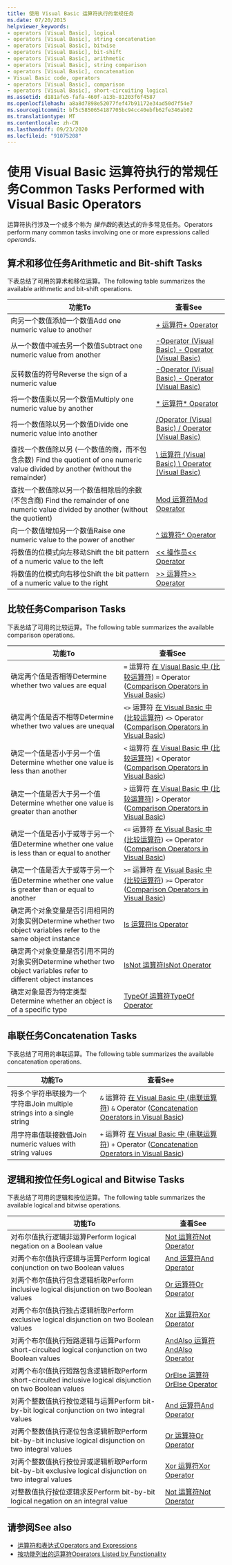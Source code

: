 ```yaml
---
title: 使用 Visual Basic 运算符执行的常规任务
ms.date: 07/20/2015
helpviewer_keywords:
- operators [Visual Basic], logical
- operators [Visual Basic], string concatenation
- operators [Visual Basic], bitwise
- operators [Visual Basic], bit-shift
- operators [Visual Basic], arithmetic
- operators [Visual Basic], string comparison
- operators [Visual Basic], concatenation
- Visual Basic code, operators
- operators [Visual Basic], comparison
- operators [Visual Basic], short-circuiting logical
ms.assetid: d181afe5-fafa-460f-a13b-81203f6f4587
ms.openlocfilehash: a8a8d7898e52077fef47b91172e34ad50d7f54e7
ms.sourcegitcommit: bf5c5850654187705bc94cc40ebfb62fe346ab02
ms.translationtype: MT
ms.contentlocale: zh-CN
ms.lasthandoff: 09/23/2020
ms.locfileid: "91075208"
---
```

# <a name="common-tasks-performed-with-visual-basic-operators"></a><span data-ttu-id="39e43-102">使用 Visual Basic 运算符执行的常规任务</span><span class="sxs-lookup"><span data-stu-id="39e43-102">Common Tasks Performed with Visual Basic Operators</span></span>

<span data-ttu-id="39e43-103">运算符执行涉及一个或多个称为 *操作数*的表达式的许多常见任务。</span><span class="sxs-lookup"><span data-stu-id="39e43-103">Operators perform many common tasks involving one or more expressions called *operands*.</span></span>  
  
## <a name="arithmetic-and-bit-shift-tasks"></a><span data-ttu-id="39e43-104">算术和移位任务</span><span class="sxs-lookup"><span data-stu-id="39e43-104">Arithmetic and Bit-shift Tasks</span></span>  

 <span data-ttu-id="39e43-105">下表总结了可用的算术和移位运算。</span><span class="sxs-lookup"><span data-stu-id="39e43-105">The following table summarizes the available arithmetic and bit-shift operations.</span></span>  
  
|<span data-ttu-id="39e43-106">功能</span><span class="sxs-lookup"><span data-stu-id="39e43-106">To</span></span>|<span data-ttu-id="39e43-107">查看</span><span class="sxs-lookup"><span data-stu-id="39e43-107">See</span></span>|  
|---|---|  
|<span data-ttu-id="39e43-108">向另一个数值添加一个数值</span><span class="sxs-lookup"><span data-stu-id="39e43-108">Add one numeric value to another</span></span>|[<span data-ttu-id="39e43-109">+ 运算符</span><span class="sxs-lookup"><span data-stu-id="39e43-109">+ Operator</span></span>](../../../language-reference/operators/addition-operator.md)|  
|<span data-ttu-id="39e43-110">从一个数值中减去另一个数值</span><span class="sxs-lookup"><span data-stu-id="39e43-110">Subtract one numeric value from another</span></span>|[<span data-ttu-id="39e43-111">-Operator (Visual Basic) </span><span class="sxs-lookup"><span data-stu-id="39e43-111">- Operator (Visual Basic)</span></span>](../../../language-reference/operators/subtraction-operator.md)|  
|<span data-ttu-id="39e43-112">反转数值的符号</span><span class="sxs-lookup"><span data-stu-id="39e43-112">Reverse the sign of a numeric value</span></span>|[<span data-ttu-id="39e43-113">-Operator (Visual Basic) </span><span class="sxs-lookup"><span data-stu-id="39e43-113">- Operator (Visual Basic)</span></span>](../../../language-reference/operators/subtraction-operator.md)|  
|<span data-ttu-id="39e43-114">将一个数值乘以另一个数值</span><span class="sxs-lookup"><span data-stu-id="39e43-114">Multiply one numeric value by another</span></span>|[<span data-ttu-id="39e43-115">\* 运算符</span><span class="sxs-lookup"><span data-stu-id="39e43-115">\* Operator</span></span>](../../../language-reference/operators/multiplication-operator.md)|  
|<span data-ttu-id="39e43-116">将一个数值除以另一个数值</span><span class="sxs-lookup"><span data-stu-id="39e43-116">Divide one numeric value into another</span></span>|[<span data-ttu-id="39e43-117">/Operator (Visual Basic) </span><span class="sxs-lookup"><span data-stu-id="39e43-117">/ Operator (Visual Basic)</span></span>](../../../language-reference/operators/floating-point-division-operator.md)|  
|<span data-ttu-id="39e43-118">查找一个数值除以另 (一个数值的商，而不包含余数) </span><span class="sxs-lookup"><span data-stu-id="39e43-118">Find the quotient of one numeric value divided by another (without the remainder)</span></span>|[<span data-ttu-id="39e43-119">\ 运算符 (Visual Basic) </span><span class="sxs-lookup"><span data-stu-id="39e43-119">\ Operator (Visual Basic)</span></span>](../../../language-reference/operators/integer-division-operator.md)|  
|<span data-ttu-id="39e43-120">查找一个数值除以另一个数值相除后的余数 (不包含商) </span><span class="sxs-lookup"><span data-stu-id="39e43-120">Find the remainder of one numeric value divided by another (without the quotient)</span></span>|[<span data-ttu-id="39e43-121">Mod 运算符</span><span class="sxs-lookup"><span data-stu-id="39e43-121">Mod Operator</span></span>](../../../language-reference/operators/mod-operator.md)|  
|<span data-ttu-id="39e43-122">向一个数值增加另一个数值</span><span class="sxs-lookup"><span data-stu-id="39e43-122">Raise one numeric value to the power of another</span></span>|[<span data-ttu-id="39e43-123">^ 运算符</span><span class="sxs-lookup"><span data-stu-id="39e43-123">^ Operator</span></span>](../../../language-reference/operators/exponentiation-operator.md)|  
|<span data-ttu-id="39e43-124">将数值的位模式向左移动</span><span class="sxs-lookup"><span data-stu-id="39e43-124">Shift the bit pattern of a numeric value to the left</span></span>|[<span data-ttu-id="39e43-125"><\< 操作员</span><span class="sxs-lookup"><span data-stu-id="39e43-125"><\< Operator</span></span>](../../../language-reference/operators/left-shift-operator.md)|  
|<span data-ttu-id="39e43-126">将数值的位模式向右移位</span><span class="sxs-lookup"><span data-stu-id="39e43-126">Shift the bit pattern of a numeric value to the right</span></span>|[<span data-ttu-id="39e43-127">>> 运算符</span><span class="sxs-lookup"><span data-stu-id="39e43-127">>> Operator</span></span>](../../../language-reference/operators/right-shift-operator.md)|  
  
## <a name="comparison-tasks"></a><span data-ttu-id="39e43-128">比较任务</span><span class="sxs-lookup"><span data-stu-id="39e43-128">Comparison Tasks</span></span>  

 <span data-ttu-id="39e43-129">下表总结了可用的比较运算。</span><span class="sxs-lookup"><span data-stu-id="39e43-129">The following table summarizes the available comparison operations.</span></span>  
  
|<span data-ttu-id="39e43-130">功能</span><span class="sxs-lookup"><span data-stu-id="39e43-130">To</span></span>|<span data-ttu-id="39e43-131">查看</span><span class="sxs-lookup"><span data-stu-id="39e43-131">See</span></span>|  
|---|---|  
|<span data-ttu-id="39e43-132">确定两个值是否相等</span><span class="sxs-lookup"><span data-stu-id="39e43-132">Determine whether two values are equal</span></span>|<span data-ttu-id="39e43-133">`=` 运算符 [在 Visual Basic 中 (比较运算符](comparison-operators.md)) </span><span class="sxs-lookup"><span data-stu-id="39e43-133">`=` Operator ([Comparison Operators in Visual Basic](comparison-operators.md))</span></span>|  
|<span data-ttu-id="39e43-134">确定两个值是否不相等</span><span class="sxs-lookup"><span data-stu-id="39e43-134">Determine whether two values are unequal</span></span>|<span data-ttu-id="39e43-135">`<>` 运算符 [在 Visual Basic 中 (比较运算符](comparison-operators.md)) </span><span class="sxs-lookup"><span data-stu-id="39e43-135">`<>` Operator ([Comparison Operators in Visual Basic](comparison-operators.md))</span></span>|  
|<span data-ttu-id="39e43-136">确定一个值是否小于另一个值</span><span class="sxs-lookup"><span data-stu-id="39e43-136">Determine whether one value is less than another</span></span>|<span data-ttu-id="39e43-137">`<` 运算符 [在 Visual Basic 中 (比较运算符](comparison-operators.md)) </span><span class="sxs-lookup"><span data-stu-id="39e43-137">`<` Operator ([Comparison Operators in Visual Basic](comparison-operators.md))</span></span>|  
|<span data-ttu-id="39e43-138">确定一个值是否大于另一个值</span><span class="sxs-lookup"><span data-stu-id="39e43-138">Determine whether one value is greater than another</span></span>|<span data-ttu-id="39e43-139">`>` 运算符 [在 Visual Basic 中 (比较运算符](comparison-operators.md)) </span><span class="sxs-lookup"><span data-stu-id="39e43-139">`>` Operator ([Comparison Operators in Visual Basic](comparison-operators.md))</span></span>|  
|<span data-ttu-id="39e43-140">确定一个值是否小于或等于另一个值</span><span class="sxs-lookup"><span data-stu-id="39e43-140">Determine whether one value is less than or equal to another</span></span>|<span data-ttu-id="39e43-141">`<=` 运算符 [在 Visual Basic 中 (比较运算符](comparison-operators.md)) </span><span class="sxs-lookup"><span data-stu-id="39e43-141">`<=` Operator ([Comparison Operators in Visual Basic](comparison-operators.md))</span></span>|  
|<span data-ttu-id="39e43-142">确定一个值是否大于或等于另一个值</span><span class="sxs-lookup"><span data-stu-id="39e43-142">Determine whether one value is greater than or equal to another</span></span>|<span data-ttu-id="39e43-143">`>=` 运算符 [在 Visual Basic 中 (比较运算符](comparison-operators.md)) </span><span class="sxs-lookup"><span data-stu-id="39e43-143">`>=` Operator ([Comparison Operators in Visual Basic](comparison-operators.md))</span></span>|  
|<span data-ttu-id="39e43-144">确定两个对象变量是否引用相同的对象实例</span><span class="sxs-lookup"><span data-stu-id="39e43-144">Determine whether two object variables refer to the same object instance</span></span>|[<span data-ttu-id="39e43-145">Is 运算符</span><span class="sxs-lookup"><span data-stu-id="39e43-145">Is Operator</span></span>](../../../language-reference/operators/is-operator.md)|  
|<span data-ttu-id="39e43-146">确定两个对象变量是否引用不同的对象实例</span><span class="sxs-lookup"><span data-stu-id="39e43-146">Determine whether two object variables refer to different object instances</span></span>|[<span data-ttu-id="39e43-147">IsNot 运算符</span><span class="sxs-lookup"><span data-stu-id="39e43-147">IsNot Operator</span></span>](../../../language-reference/operators/isnot-operator.md)|  
|<span data-ttu-id="39e43-148">确定对象是否为特定类型</span><span class="sxs-lookup"><span data-stu-id="39e43-148">Determine whether an object is of a specific type</span></span>|[<span data-ttu-id="39e43-149">TypeOf 运算符</span><span class="sxs-lookup"><span data-stu-id="39e43-149">TypeOf Operator</span></span>](../../../language-reference/operators/typeof-operator.md)|  
  
## <a name="concatenation-tasks"></a><span data-ttu-id="39e43-150">串联任务</span><span class="sxs-lookup"><span data-stu-id="39e43-150">Concatenation Tasks</span></span>  

 <span data-ttu-id="39e43-151">下表总结了可用的串联运算。</span><span class="sxs-lookup"><span data-stu-id="39e43-151">The following table summarizes the available concatenation operations.</span></span>  
  
|<span data-ttu-id="39e43-152">功能</span><span class="sxs-lookup"><span data-stu-id="39e43-152">To</span></span>|<span data-ttu-id="39e43-153">查看</span><span class="sxs-lookup"><span data-stu-id="39e43-153">See</span></span>|  
|---|---|  
|<span data-ttu-id="39e43-154">将多个字符串联接为一个字符串</span><span class="sxs-lookup"><span data-stu-id="39e43-154">Join multiple strings into a single string</span></span>|<span data-ttu-id="39e43-155">`&` 运算符 [在 Visual Basic 中 (串联运算符](concatenation-operators.md)) </span><span class="sxs-lookup"><span data-stu-id="39e43-155">`&` Operator ([Concatenation Operators in Visual Basic](concatenation-operators.md))</span></span>|  
|<span data-ttu-id="39e43-156">用字符串值联接数值</span><span class="sxs-lookup"><span data-stu-id="39e43-156">Join numeric values with string values</span></span>|<span data-ttu-id="39e43-157">`+` 运算符 [在 Visual Basic 中 (串联运算符](concatenation-operators.md)) </span><span class="sxs-lookup"><span data-stu-id="39e43-157">`+` Operator ([Concatenation Operators in Visual Basic](concatenation-operators.md))</span></span>|  
  
## <a name="logical-and-bitwise-tasks"></a><span data-ttu-id="39e43-158">逻辑和按位任务</span><span class="sxs-lookup"><span data-stu-id="39e43-158">Logical and Bitwise Tasks</span></span>  

 <span data-ttu-id="39e43-159">下表总结了可用的逻辑和按位运算。</span><span class="sxs-lookup"><span data-stu-id="39e43-159">The following table summarizes the available logical and bitwise operations.</span></span>  
  
|<span data-ttu-id="39e43-160">功能</span><span class="sxs-lookup"><span data-stu-id="39e43-160">To</span></span>|<span data-ttu-id="39e43-161">查看</span><span class="sxs-lookup"><span data-stu-id="39e43-161">See</span></span>|  
|---|---|  
|<span data-ttu-id="39e43-162">对布尔值执行逻辑非运算</span><span class="sxs-lookup"><span data-stu-id="39e43-162">Perform logical negation on a Boolean value</span></span>|[<span data-ttu-id="39e43-163">Not 运算符</span><span class="sxs-lookup"><span data-stu-id="39e43-163">Not Operator</span></span>](../../../language-reference/operators/not-operator.md)|  
|<span data-ttu-id="39e43-164">对两个布尔值执行逻辑与运算</span><span class="sxs-lookup"><span data-stu-id="39e43-164">Perform logical conjunction on two Boolean values</span></span>|[<span data-ttu-id="39e43-165">And 运算符</span><span class="sxs-lookup"><span data-stu-id="39e43-165">And Operator</span></span>](../../../language-reference/operators/and-operator.md)|  
|<span data-ttu-id="39e43-166">对两个布尔值执行包含逻辑析取</span><span class="sxs-lookup"><span data-stu-id="39e43-166">Perform inclusive logical disjunction on two Boolean values</span></span>|[<span data-ttu-id="39e43-167">Or 运算符</span><span class="sxs-lookup"><span data-stu-id="39e43-167">Or Operator</span></span>](../../../language-reference/operators/or-operator.md)|  
|<span data-ttu-id="39e43-168">对两个布尔值执行独占逻辑析取</span><span class="sxs-lookup"><span data-stu-id="39e43-168">Perform exclusive logical disjunction on two Boolean values</span></span>|[<span data-ttu-id="39e43-169">Xor 运算符</span><span class="sxs-lookup"><span data-stu-id="39e43-169">Xor Operator</span></span>](../../../language-reference/operators/xor-operator.md)|  
|<span data-ttu-id="39e43-170">对两个布尔值执行短路逻辑与运算</span><span class="sxs-lookup"><span data-stu-id="39e43-170">Perform short-circuited logical conjunction on two Boolean values</span></span>|[<span data-ttu-id="39e43-171">AndAlso 运算符</span><span class="sxs-lookup"><span data-stu-id="39e43-171">AndAlso Operator</span></span>](../../../language-reference/operators/andalso-operator.md)|  
|<span data-ttu-id="39e43-172">对两个布尔值执行短路包含逻辑析取</span><span class="sxs-lookup"><span data-stu-id="39e43-172">Perform short-circuited inclusive logical disjunction on two Boolean values</span></span>|[<span data-ttu-id="39e43-173">OrElse 运算符</span><span class="sxs-lookup"><span data-stu-id="39e43-173">OrElse Operator</span></span>](../../../language-reference/operators/orelse-operator.md)|  
|<span data-ttu-id="39e43-174">对两个整数值执行按位逻辑与运算</span><span class="sxs-lookup"><span data-stu-id="39e43-174">Perform bit-by-bit logical conjunction on two integral values</span></span>|[<span data-ttu-id="39e43-175">And 运算符</span><span class="sxs-lookup"><span data-stu-id="39e43-175">And Operator</span></span>](../../../language-reference/operators/and-operator.md)|  
|<span data-ttu-id="39e43-176">对两个整数值执行逐位包含逻辑析取</span><span class="sxs-lookup"><span data-stu-id="39e43-176">Perform bit-by-bit inclusive logical disjunction on two integral values</span></span>|[<span data-ttu-id="39e43-177">Or 运算符</span><span class="sxs-lookup"><span data-stu-id="39e43-177">Or Operator</span></span>](../../../language-reference/operators/or-operator.md)|  
|<span data-ttu-id="39e43-178">对两个整数值执行按位异或逻辑析取</span><span class="sxs-lookup"><span data-stu-id="39e43-178">Perform bit-by-bit exclusive logical disjunction on two integral values</span></span>|[<span data-ttu-id="39e43-179">Xor 运算符</span><span class="sxs-lookup"><span data-stu-id="39e43-179">Xor Operator</span></span>](../../../language-reference/operators/xor-operator.md)|  
|<span data-ttu-id="39e43-180">对整数值执行按位逻辑求反</span><span class="sxs-lookup"><span data-stu-id="39e43-180">Perform bit-by-bit logical negation on an integral value</span></span>|[<span data-ttu-id="39e43-181">Not 运算符</span><span class="sxs-lookup"><span data-stu-id="39e43-181">Not Operator</span></span>](../../../language-reference/operators/not-operator.md)|  
  
## <a name="see-also"></a><span data-ttu-id="39e43-182">请参阅</span><span class="sxs-lookup"><span data-stu-id="39e43-182">See also</span></span>

- [<span data-ttu-id="39e43-183">运算符和表达式</span><span class="sxs-lookup"><span data-stu-id="39e43-183">Operators and Expressions</span></span>](index.md)
- [<span data-ttu-id="39e43-184">按功能列出的运算符</span><span class="sxs-lookup"><span data-stu-id="39e43-184">Operators Listed by Functionality</span></span>](../../../language-reference/operators/operators-listed-by-functionality.md)
